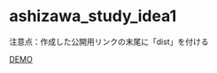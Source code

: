 ﻿# ashizawa_study_idea1

注意点：作成した公開用リンクの末尾に「dist」を付ける

[DEMO](https://yusukeashizawa.github.io/ashizawa_study_idea1/dist/)
